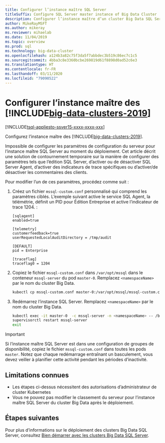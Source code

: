 ```yaml
---
title: Configurer l’instance maître SQL Server
titleSuffix: Configure SQL Server master instance of Big Data Cluster
description: Configurer l’instance maître d’un cluster Big Data SQL Server
author: MikeRayMSFT
ms.author: mikeray
ms.reviewer: mihaelab
ms.date: 11/04/2019
ms.topic: overview
ms.prod: sql
ms.technology: big-data-cluster
ms.openlocfilehash: a124b3a82c75f3da5f7abbdec3b519c86ec7c1c5
ms.sourcegitcommit: 4bba3c8e3360bcbe269819d61f8898d0ad52c6e3
ms.translationtype: HT
ms.contentlocale: fr-FR
ms.lasthandoff: 03/11/2020
ms.locfileid: "79090522"
---
```

# <a name="configure-master-instance-of-big-data-clusters-2019"></a>Configurer l’instance maître des [!INCLUDE[big-data-clusters-2019](../includes/ssbigdataclusters-ss-nover.md)]

[!INCLUDE[tsql-appliesto-ssver15-xxxx-xxxx-xxx](../includes/tsql-appliesto-ssver15-xxxx-xxxx-xxx.md)]

Configurez l’instance maître des [!INCLUDE[big-data-clusters-2019](../includes/ssbigdataclusters-ss-nover.md)].

Impossible de configurer les paramètres de configuration du serveur pour l’instance maître SQL Server au moment du déploiement. Cet article décrit une solution de contournement temporaire sur la manière de configurer des paramètres tels que l’édition SQL Server, d’activer ou de désactiver SQL Server Agent, d’activer des indicateurs de trace spécifiques ou d’activer/de désactiver les commentaires des clients.

Pour modifier l’un de ces paramètres, procédez comme suit :

1. Créez un fichier `mssql-custom.conf` personnalisé qui comprend les paramètres ciblés. L’exemple suivant active le service SQL Agent, la télémétrie, définit un PID pour Édition Entreprise et active l’indicateur de trace 1204. :

   ```
   [sqlagent]
   enabled=true
   
   [telemetry]
   customerfeedback=true
   userRequestedLocalAuditDirectory = /tmp/audit

   [DEFAULT]
   pid = Enterprise

   [traceflag]
   traceflag0 = 1204
   ```

1. Copiez le fichier `mssql-custom.conf` dans `/var/opt/mssql` dans le conteneur `mssql-server` du pod `master-0`. Remplacez `<namespaceName>` par le nom du cluster Big Data.

   ```bash
   kubectl cp mssql-custom.conf master-0:/var/opt/mssql/mssql-custom.conf -c mssql-server -n <namespaceName>
   ```

1. Redémarrez l’instance SQL Server.  Remplacez `<namespaceName>` par le nom du cluster Big Data.

   ```bash
   kubectl exec -it master-0  -c mssql-server -n <namespaceName> -- /bin/bash
   supervisorctl restart mssql-server
   exit
   ```

> [!IMPORTANT]
> Si l’instance maître SQL Server est dans une configuration de groupes de disponibilité, copiez le fichier `mssql-custom.conf` dans toutes les pods `master`. Notez que chaque redémarrage entraînant un basculement, vous devez veiller à planifier cette activité pendant les périodes d’inactivité.

## <a name="known-limitations"></a>Limitations connues

- Les étapes ci-dessus nécessitent des autorisations d’administrateur de cluster Kubernetes
- Vous ne pouvez pas modifier le classement du serveur pour l’instance maître SQL Server du cluster Big Data après le déploiement.

## <a name="next-steps"></a>Étapes suivantes

Pour plus d’informations sur le déploiement des clusters Big Data SQL Server, consultez [Bien démarrer avec les clusters Big Data SQL Server](deploy-get-started.md).